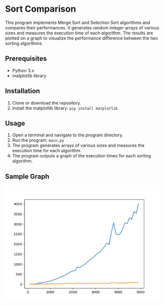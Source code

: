 # Sort Comparison

This program implements Merge Sort and Selection Sort algorithms and compares their performances. It generates random integer arrays of various sizes and measures the execution time of each algorithm. The results are plotted on a graph to visualize the performance difference between the two sorting algorithms.

## Prerequisites

* Python 3.x
* matplotlib library

## Installation

1. Clone or download the repository.
2. Install the matplotlib library: `pip install matplotlib`

## Usage

1. Open a terminal and navigate to the program directory.
2. Run the program: `main.py`
3. The program generates arrays of various sizes and measures the execution time for each algorithm.
4. The program outputs a graph of the execution times for each sorting algorithm.

## Sample Graph

![myplot](myplot.png)


